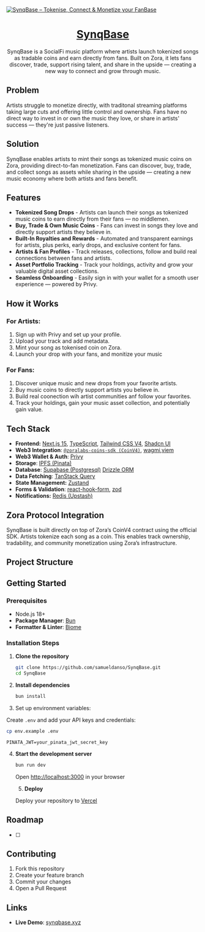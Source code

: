 <a href="https://synqbase.xyz">
  <img alt="SynqBase – Tokenise, Connect & Monetize your FanBase" src="https://raw.githubusercontent.com/samueldanso/SynqBase/main/public/images/banner.png">
  <h1 align="center">SynqBase</h1>
</a>

<p align="center">
SynqBase is a SocialFi music platform where artists launch tokenized songs as tradable coins and earn directly from fans. Built on Zora, it lets fans discover, trade, support rising talent, and share in the upside — creating a new way to connect and grow through music.
</p>

## Problem

Artists struggle to monetize directly, with traditonal streaming platforms taking large cuts and offering little control and ownership. Fans have no direct way to invest in or own the music they love, or share in artists' success — they're just passive listeners.

## Solution

SynqBase enables artists to mint their songs as tokenized music coins on Zora, providing direct-to-fan monetization. Fans can discover, buy, trade, and collect songs as assets while sharing in the upside — creating a new music economy where both artists and fans benefit.

## Features

- **Tokenized Song Drops** - Artists can launch their songs as tokenized music coins to earn directly from their fans — no middlemen.
- **Buy, Trade & Own Music Coins** - Fans can invest in songs they love and directly support artists they believe in.
- **Built-In Royalties and Rewards** - Automated and transparent earnings for artists, plus perks, early drops, and exclusive content for fans.
- **Artists & Fan Profiles** - Track releases, collections, follow and build real connections between fans and artists.
- **Asset Portfolio Tracking** - Track your holdings, activity and grow your valuable digital asset collections.
- **Seamless Onboarding** - Easily sign in with your wallet for a smooth user experience — powered by Privy.

## How it Works

### For Artists:

1. Sign up with Privy and set up your profile.
2. Upload your track and add metadata.
3. Mint your song as tokenised coin on Zora.
4. Launch your drop with your fans, and monitize your music

### For Fans:

1. Discover unique music and new drops from your favorite artists.
2. Buy music coins to directly support artists you believe in.
3. Build real coonection wih artist communities anf follow your favorites.
4. Track your holdings, gain your music asset collection, and potentially gain value.

## Tech Stack

- **Frontend:** [Next.js 15](https://nextjs.org), [TypeScript](https://www.typescriptlang.org/), [Tailwind CSS V4](https://tailwindcss.com), [Shadcn UI](https://ui.shadcn.com/)
- **Web3 Integration**: [`@zoralabs-coins-sdk (CoinV4)`](https://docs.zora.co/coins-sdk/), [wagmi](https://wagmi.sh),[viem](https://viem.sh/)
- **Web3 Wallet & Auth**: [Privy](https://docs.privy.io/)
- **Storage**: [IPFS (Pinata)](https://www.pinata.cloud/)
- **Database**: [Supabase (Postgresql)](https://supabase.com/)
  [Drizzle ORM](https://orm.drizzle.team/)
- **Data Fetching**: [TanStack Query](https://tanstack.com/query)
- **State Management:** [Zustand](https://zustand-demo.pmnd.rs/)
- **Forms & Validation**: [react-hook-form](https://react-hook-form.com/), [zod](https://zod.dev/)
- **Notifications:** [Redis (Upstash)](https://upstash.com/)

## Zora Protocol Integration

SynqBase is built directly on top of Zora’s CoinV4 contract using the official SDK. Artists tokenize each song as a coin. This enables track ownership, tradability, and community monetization using Zora’s infrastructure.

## Project Structure

## Getting Started

### Prerequisites

- Node.js 18+
- **Package Manager**: [Bun](https://bun.sh/)
- **Formatter & Linter**: [Biome](https://biomejs.dev/)

### Installation Steps

1. **Clone the repository**

   ```bash
   git clone https://github.com/samueldanso/SynqBase.git
   cd SynqBase
   ```

2. **Install dependencies**

   ```bash
   bun install
   ```

3. Set up environment variables:

Create `.env` and add your API keys and credentials:

```bash
cp env.example .env
```

```env WALLET_PRIVATE_KEY=your_wallet_private_key
PINATA_JWT=your_pinata_jwt_secret_key
```

4. **Start the development server**

   ```bash
   bun run dev
   ```

   Open [http://localhost:3000](http://localhost:3000) in your browser

   5. **Deploy**

   Deploy your repository to [Vercel](https://vercel.com)

## Roadmap

- [ ]

## Contributing

1. Fork this repository
2. Create your feature branch
3. Commit your changes
4. Open a Pull Request

## Links

- **Live Demo**: [synqbase.xyz](https://synqbase.xyz)
